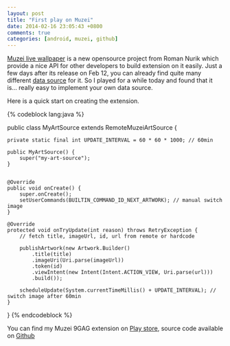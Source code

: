 ```yaml
---
layout: post
title: "First play on Muzei"
date: 2014-02-16 23:05:43 +0800
comments: true
categories: [android, muzei, github]
---
```


[Muzei live wallpaper](https://github.com/romannurik/muzei) is a new opensource project from Roman Nurik which provide a nice API for other developers to build extension on it easily. Just a few days after its release on Feb 12, you can already find quite many different [data source](https://play.google.com/store/search?q=muzei&c=apps) for it. So I played for a while today and found that it is... really easy to implement your own data source.

Here is a quick start on creating the extension.

{% codeblock lang:java %}

public class MyArtSource extends RemoteMuzeiArtSource {
    
    private static final int UPDATE_INTERVAL = 60 * 60 * 1000; // 60min
    
    public MyArtSource() {
        super("my-art-source");
    }


    @Override
    public void onCreate() {
        super.onCreate();
        setUserCommands(BUILTIN_COMMAND_ID_NEXT_ARTWORK); // manual switch image
    }
    
    @Override
    protected void onTryUpdate(int reason) throws RetryException {
        // fetch title, imageUrl, id, url from remote or hardcode

        publishArtwork(new Artwork.Builder()
            .title(title)
            .imageUri(Uri.parse(imageUrl))
            .token(id)
            .viewIntent(new Intent(Intent.ACTION_VIEW, Uri.parse(url)))
            .build());
     
        scheduleUpdate(System.currentTimeMillis() + UPDATE_INTERVAL); // switch image after 60min
    }
}
{% endcodeblock %}

You can find my Muzei 9GAG extension on [Play store](https://play.google.com/store/apps/details?id=com.billynyh.muzei9gag), source code available on [Github](https://github.com/billynyh/android-muzei-9gag)

